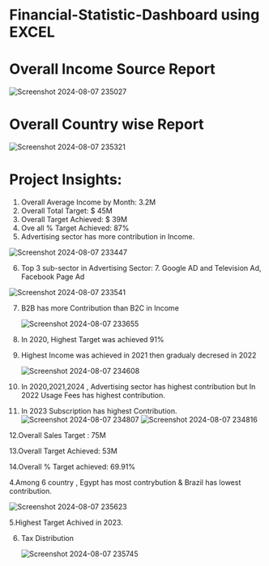 # Financial-Statistic-Dashboard using EXCEL

# Overall Income Source Report
![Screenshot 2024-08-07 235027](https://github.com/user-attachments/assets/b5a0a857-62e0-4ba7-9feb-ff02e70fc96c)
# Overall Country wise Report
![Screenshot 2024-08-07 235321](https://github.com/user-attachments/assets/56d74262-229c-4986-9456-99c0a67a6ddf)



# Project Insights:
1. Overall Average Income by Month: 3.2M
2.  Overall Total Target: $ 45M
3. Overall Target Achieved: $ 39M
4. Ove all % Target Achieved: 87%
5. Advertising sector has more contribution in Income.
   
![Screenshot 2024-08-07 233447](https://github.com/user-attachments/assets/29083178-e1fa-4553-bf68-ffe1218b199e)

6. Top 3 sub-sector in Advertising Sector: 7. Google AD and Television Ad, Facebook Page Ad

 ![Screenshot 2024-08-07 233541](https://github.com/user-attachments/assets/6aa9b17f-d2cf-4ca3-a43d-f27a6f07b41d)

7. B2B has more Contribution than B2C in Income

    ![Screenshot 2024-08-07 233655](https://github.com/user-attachments/assets/fcaa8cf5-23e2-42d2-a201-56700fe0446a)

 8. In 2020,  Highest Target was achieved 91%
 9. Highest Income was achieved in 2021 then gradualy decresed in 2022

     ![Screenshot 2024-08-07 234608](https://github.com/user-attachments/assets/75e6ca8a-e733-41f2-a0db-969e4b695fe6)

     
 10. In 2020,2021,2024 , Advertising sector has   highest contribution but In 2022 Usage Fees has highest contribution.
 11. In 2023 Subscription has highest Contribution.
     ![Screenshot 2024-08-07 234807](https://github.com/user-attachments/assets/110b0ad4-dac1-438c-b2f6-443a3075b325)
![Screenshot 2024-08-07 234816](https://github.com/user-attachments/assets/e07daabd-55d1-4215-bd13-dd1641508e8c)

12.Overall Sales Target : 75M

13.Overall Target Achieved:  53M

14.Overall % Target achieved: 69.91%

4.Among 6 country , Egypt has most contrybution & Brazil has lowest contribution.

![Screenshot 2024-08-07 235623](https://github.com/user-attachments/assets/51ccf8f7-12a4-470e-a110-4827c98ed17b)

5.Highest Target Achived in 2023.

6. Tax Distribution

   ![Screenshot 2024-08-07 235745](https://github.com/user-attachments/assets/d815a12d-56dc-4f6e-b086-4d51e2ab2333)







  

